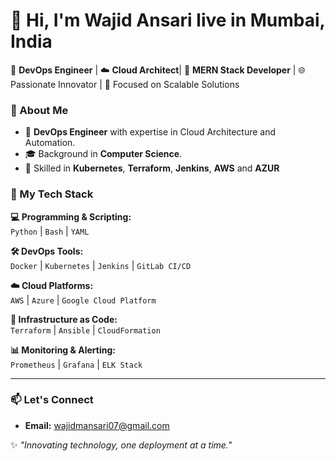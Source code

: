 # 👋 Hi, I'm Wajid Ansari live in Mumbai, India

🔧 **DevOps Engineer** | ☁️ **Cloud Architect**| 🚀 **MERN Stack Developer** | 🌐 Passionate Innovator | 🎯 Focused on Scalable Solutions  

### 🚀 About Me
- 💼 **DevOps Engineer** with expertise in Cloud Architecture and Automation.
- 🎓 Background in **Computer Science**.
- 🔧 Skilled in **Kubernetes**, **Terraform**, **Jenkins**, **AWS** and **AZUR**

### 🌟 My Tech Stack  

**💻 Programming & Scripting:**  
`Python` | `Bash` | `YAML`  

**🛠️ DevOps Tools:**  
`Docker` | `Kubernetes` | `Jenkins` | `GitLab CI/CD`  

**☁️ Cloud Platforms:**  
`AWS` | `Azure` | `Google Cloud Platform`  

**🔧 Infrastructure as Code:**  
`Terraform` | `Ansible` | `CloudFormation`  

**📊 Monitoring & Alerting:**  
`Prometheus` | `Grafana` | `ELK Stack`  

---

### 📫 Let's Connect  
- **Email:** wajidmansari07@gmail.com  


✨ _"Innovating technology, one deployment at a time."_  




